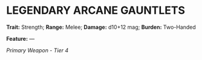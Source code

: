# LEGENDARY ARCANE GAUNTLETS

**Trait:** Strength; **Range:** Melee; **Damage:** d10+12 mag; **Burden:** Two-Handed

**Feature:** —

*Primary Weapon - Tier 4*
